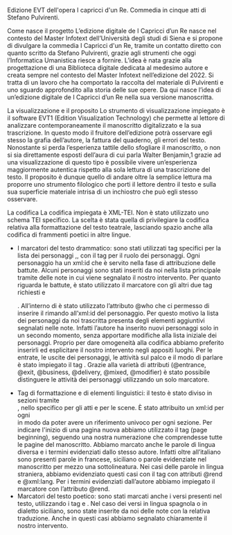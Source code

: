 Edizione EVT dell'opera I capricci d'un Re. Commedia in cinque atti di Stefano Pulvirenti.

Come nasce il progetto
L’edizione digitale de I Capricci d’un Re nasce nel contesto del Master Infotext dell’Università degli studi di Siena e si propone di divulgare la commedia I Capricci d'un Re, tramite un contatto diretto con quanto scritto da Stefano Pulvirenti, grazie agli strumenti che oggi l’Informatica Umanistica riesce a fornire.
L’idea è nata grazie alla progettazione di una Biblioteca digitale dedicata al medesimo autore e creata sempre nel contesto del Master Infotext nell’edizione del 2022. Si tratta di un lavoro che ha comportato la raccolta del materiale di Pulvirenti e uno sguardo approfondito alla storia delle sue opere. Da qui nasce l’idea di un’edizione digitale de I Capricci d’un Re nella sua versione manoscritta.

La visualizzazione e il proposito
Lo strumento di visualizzazione impiegato è il software EVT1 (Edition Visualization Technology) che permette al lettore di analizzare contemporaneamente il manoscritto digitalizzato e la sua trascrizione. In questo modo il fruitore dell’edizione potrà osservare egli stesso la grafia dell’autore, la fattura del quaderno, gli errori del testo. Nonostante si perda l’esperienza tattile dello sfogliare il manoscritto, o non si sia direttamente esposti dell’aura di cui parla Walter Benjamin,1 grazie ad una visualizzazione di questo tipo è possibile vivere un’esperienza maggiormente autentica rispetto alla sola lettura di una trascrizione del testo.
Il proposito è dunque quello di andare oltre la semplice lettura ma proporre uno strumento filologico che porti il lettore dentro il testo e sulla sua superficie materiale intrisa di un inchiostro che può egli stesso osservare.


La codifica
La codifica impiegata è XML-TEI. Non è stato utilizzato uno schema TEI specifico. La scelta è stata quella di privilegiare la codifica relativa alla formattazione del testo teatrale, lasciando spazio anche alla codifica di frammenti poetici in altre lingue.
- I marcatori del testo drammatico: sono stati utilizzati tag specifici per la lista dei personaggi <castList>,<castItem>,<castGroup> con il tag <roleDesc> per il ruolo dei personaggi. Ogni personaggio ha un xml:id che è servito nella fase di attribuzione delle battute. Alcuni personaggi sono stati inseriti da noi nella lista principale tramite delle note in cui viene segnalato il nostro intervento.
Per quanto riguarda le battute, è stato utilizzato il marcatore <sp> con gli altri due tag richiesti <speaker> e <p>. All’interno di <sp> è stato utilizzato l’attributo @who che ci permesso di inserire il rimando all’xml:id del personaggio. Per questo motivo la lista dei personaggi da noi trascritta presenta degli elementi aggiuntivi segnalati nelle note. Infatti l’autore ha inserito nuovi personaggi solo in un secondo momento, senza apportare modifiche alla lista iniziale dei personaggi. Proprio per dare omogeneità alla codifica abbiamo preferito inserirli ed esplicitare il nostro intervento negli appositi luoghi.
Per le entrate, le uscite dei personaggi, le attività sul palco e il modo di parlare è stato impiegato il tag <stage>. Grazie alla varietà di attributi (@entrance, @exit, @business, @delivery, @mixed, @modifier) è stato possibile distinguere le attività dei personaggi utilizzando un solo marcatore.
- Tag di formattazione e di elementi linguistici: il testo è stato diviso in sezioni tramite <div>, nello specifico <div1> per gli atti e <div2> per le scene. È stato attribuito un xml:id per ogni <div> in modo da poter avere un riferimento univoco per ogni sezione. Per indicare l'inizio di una pagina nuova abbiamo utilizzato il tag <pb> (page beginning), seguendo una nostra numerazione che comprendesse tutte le pagine del manoscritto.
Abbiamo marcato anche le parole di lingua diversa e i termini evidenziati dallo stesso autore. Infatti oltre all’italiano sono presenti parole in francese, siciliano o parole evidenziate nel manoscritto per mezzo una sottolineatura. Nei casi delle parole in lingua straniera, abbiamo evidenziato questi casi con il tag <foreign> con attributi @rend e @xml:lang. Per i termini evidenziati dall’autore abbiamo impiegato il marcatore <hi> con l’attributo @rend.
- Marcatori del testo poetico: sono stati marcati anche i versi presenti nel testo, utilizzando i tag <lg> e <l>. Nel caso dei versi in lingua spagnola o in dialetto siciliano, sono state inserite da noi delle note con la relativa traduzione. Anche in questi casi abbiamo segnalato chiaramente il nostro intervento.
